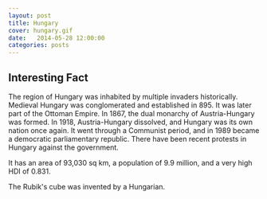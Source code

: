 ```yaml
---
layout: post
title: Hungary
cover: hungary.gif
date:   2014-05-28 12:00:00
categories: posts
---
```


## Interesting Fact

The region of Hungary was inhabited by multiple invaders historically. Medieval Hungary was conglomerated and established in 895. It was later part of the Ottoman Empire. In 1867, the dual monarchy of Austria-Hungary was formed. In 1918, Austria-Hungary dissolved, and Hungary was its own nation once again. It went through a Communist period, and in 1989 became a democratic parliamentary republic. There have been recent protests in Hungary against the government.

It has an area of 93,030 sq km, a population of 9.9 million, and a very high HDI of 0.831. 

The Rubik's cube was invented by a Hungarian. 